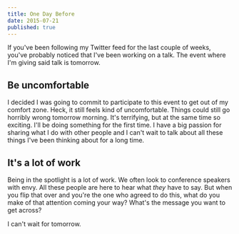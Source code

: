```yaml
---
title: One Day Before
date: 2015-07-21
published: true
---
```


If you've been following my Twitter feed for the last couple of weeks, you've probably noticed that I've been working on a talk. The event where I'm giving said talk is tomorrow.

## Be uncomfortable
I decided I was going to commit to participate to this event to get out of my comfort zone. Heck, it still feels kind of uncomfortable. Things could still go horribly wrong tomorrow morning. It's terrifying, but at the same time so exciting. I'll be doing something for the first time. I have a big passion for sharing what I do with other people and I can't wait to talk about all these things I've been thinking about for a long time.

## It's a lot of work
Being in the spotlight is a lot of work. We often look to conference speakers with envy. All these people are here to hear what *they* have to say. But when you flip that over and you're the one who agreed to do this, what do you make of that attention coming your way? What's the message you want to get across?

I can't wait for tomorrow.
